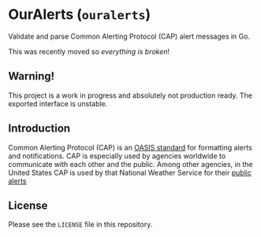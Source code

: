 # OurAlerts (`ouralerts`)

Validate and parse Common Alerting Protocol (CAP) alert messages in Go.

This was recently moved so _everything is broken_!

## Warning!

This project is a work in progress and absolutely not production ready. The exported interface is unstable. 

## Introduction

Common Alerting Protocol (CAP) is an [OASIS standard](http://docs.oasis-open.org/emergency/cap/v1.2/CAP-v1.2-os.html) for formatting alerts and notifications. CAP is especially used by agencies worldwide to communicate with each other and the public. Among other agencies, in the United States CAP is used by that National Weather Service for their [public alerts](https://alerts.weather.gov)

## License

Please see the `LICENSE` file in this repository.
